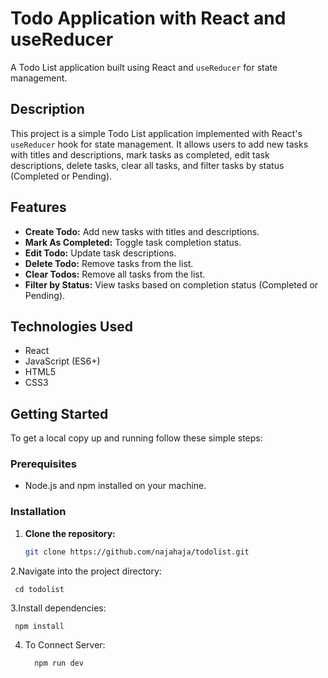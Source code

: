 # Todo Application with React and useReducer

A Todo List application built using React and `useReducer` for state management.


## Description

This project is a simple Todo List application implemented with React's `useReducer` hook for state management. It allows users to add new tasks with titles and descriptions, mark tasks as completed, edit task descriptions, delete tasks, clear all tasks, and filter tasks by status (Completed or Pending).

## Features

- **Create Todo:** Add new tasks with titles and descriptions.
- **Mark As Completed:** Toggle task completion status.
- **Edit Todo:** Update task descriptions.
- **Delete Todo:** Remove tasks from the list.
- **Clear Todos:** Remove all tasks from the list.
- **Filter by Status:** View tasks based on completion status (Completed or Pending).

## Technologies Used

- React
- JavaScript (ES6+)
- HTML5
- CSS3

## Getting Started

To get a local copy up and running follow these simple steps:

### Prerequisites

- Node.js and npm installed on your machine.

### Installation

1. **Clone the repository:**

   ```bash
   git clone https://github.com/najahaja/todolist.git

2.Navigate into the project directory:



     
     cd todolist

3.Install dependencies:


     npm install

4. To Connect Server:

         npm run dev

